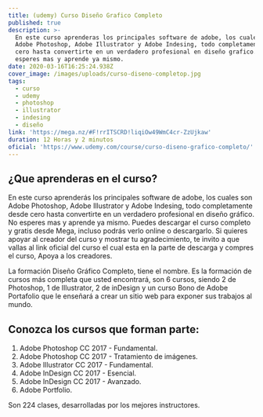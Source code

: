 ```yaml
---
title: (udemy) Curso Diseño Grafico Completo
published: true
description: >-
  En este curso aprenderas los principales software de adobe, los cuales son
  Adobe Photoshop, Adobe Illustrator y Adobe Indesing, todo completamente desde
  cero hasta convertirte en un verdadero profesional en diseño grafico. No
  esperes mas y aprende ya mismo.
date: 2020-03-16T16:25:24.938Z
cover_image: /images/uploads/curso-diseno-completop.jpg
tags:
  - curso
  - udemy
  - photoshop
  - illustrator
  - indesing
  - diseño
link: 'https://mega.nz/#F!rrITSCRD!liqiOw49WmC4cr-ZzUjkaw'
duration: 12 Horas y 2 minutos
oficial: 'https://www.udemy.com/course/curso-diseno-grafico-completo/'
---
```

## ¿Que aprenderas en el curso?

En este curso aprenderás los principales software de adobe, los cuales son Adobe Photoshop, Adobe Illustrator y Adobe Indesing, todo completamente desde cero hasta convertirte en un verdadero profesional en diseño gráfico. No esperes mas y aprende ya mismo. Puedes descargar el curso completo y gratis desde Mega, incluso podrás verlo online o descargarlo. Si quieres apoyar al creador del curso y mostrar tu agradecimiento, te invito a que vallas al link oficial del curso el cual esta en la parte de descarga y compres el curso, Apoya a los creadores.

La formación Diseño Gráfico Completo, tiene el nombre. Es la formación de cursos más completa que usted encontrará, son 6 cursos, siendo 2 de Photoshop, 1 de Illustrator, 2 de inDesign y un curso Bono de Adobe Portafolio que le enseñará a crear un sitio web para exponer sus trabajos al mundo.

## Conozca los cursos que forman parte:

1. Adobe Photoshop CC 2017 - Fundamental.
2. Adobe Photoshop CC 2017 - Tratamiento de imágenes.
3. Adobe Illustrator CC 2017 - Fundamental.
4. Adobe InDesign CC 2017 - Esencial.
5. Adobe InDesign CC 2017 - Avanzado.
6. Adobe Portfolio.

Son 224 clases, desarrolladas por los mejores instructores.